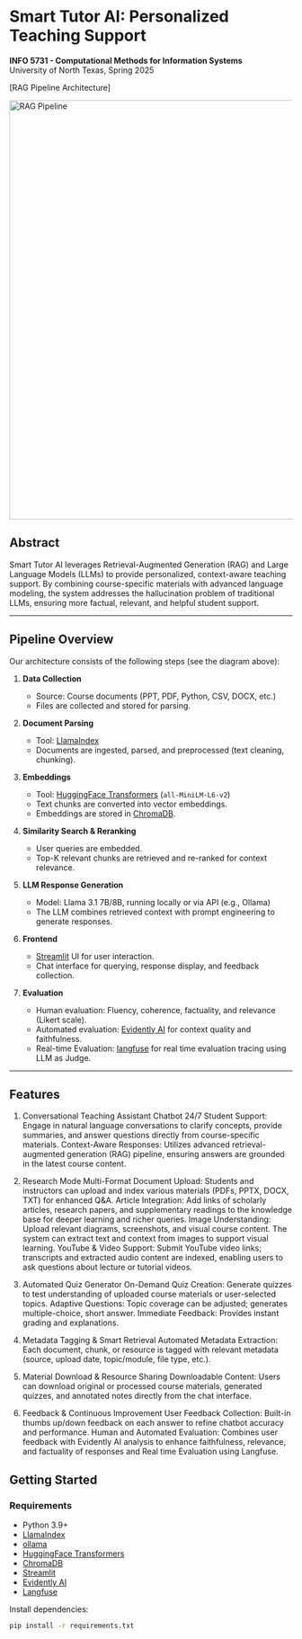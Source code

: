# Smart Tutor AI: Personalized Teaching Support

**INFO 5731 - Computational Methods for Information Systems**  
University of North Texas, Spring 2025

[RAG Pipeline Architecture]

<img width="746" alt="RAG Pipeline" src="https://github.com/user-attachments/assets/856dca10-e7c4-42e5-ac78-f39ca13ee96a" />

## Abstract

Smart Tutor AI leverages Retrieval-Augmented Generation (RAG) and Large Language Models (LLMs) to provide personalized, context-aware teaching support. By combining course-specific materials with advanced language modeling, the system addresses the hallucination problem of traditional LLMs, ensuring more factual, relevant, and helpful student support.

---

## Pipeline Overview

Our architecture consists of the following steps (see the diagram above):

1. **Data Collection**  
   - Source: Course documents (PPT, PDF, Python, CSV, DOCX, etc.)
   - Files are collected and stored for parsing.

2. **Document Parsing**  
   - Tool: [LlamaIndex](https://www.llamaindex.ai/)
   - Documents are ingested, parsed, and preprocessed (text cleaning, chunking).

3. **Embeddings**  
   - Tool: [HuggingFace Transformers](https://huggingface.co/) (`all-MiniLM-L6-v2`)
   - Text chunks are converted into vector embeddings.
   - Embeddings are stored in [ChromaDB](https://www.trychroma.com/).

4. **Similarity Search & Reranking**  
   - User queries are embedded.
   - Top-K relevant chunks are retrieved and re-ranked for context relevance.

5. **LLM Response Generation**  
   - Model: Llama 3.1 7B/8B, running locally or via API (e.g., Ollama)
   - The LLM combines retrieved context with prompt engineering to generate responses.

6. **Frontend**  
   - [Streamlit](https://streamlit.io/) UI for user interaction.
   - Chat interface for querying, response display, and feedback collection.

7. **Evaluation**  
   - Human evaluation: Fluency, coherence, factuality, and relevance (Likert scale).
   - Automated evaluation: [Evidently AI](https://www.evidentlyai.com/) for context quality and faithfulness.
   - Real-time Evaluation: [langfuse](https://langfuse.com/) for real time evaluation tracing using LLM as Judge.
---
## Features

1. Conversational Teaching Assistant Chatbot
24/7 Student Support: Engage in natural language conversations to clarify concepts, provide summaries, and answer questions directly from course-specific materials.
Context-Aware Responses: Utilizes advanced retrieval-augmented generation (RAG) pipeline, ensuring answers are grounded in the latest course content.

3. Research Mode
Multi-Format Document Upload: Students and instructors can upload and index various materials (PDFs, PPTX, DOCX, TXT) for enhanced Q&A.
Article Integration: Add links of scholarly articles, research papers, and supplementary readings to the knowledge base for deeper learning and richer queries.
Image Understanding: Upload relevant diagrams, screenshots, and visual course content. The system can extract text and context from images to support visual learning.
YouTube & Video Support: Submit YouTube video links; transcripts and extracted audio content are indexed, enabling users to ask questions about lecture or tutorial videos.

5. Automated Quiz Generator
On-Demand Quiz Creation: Generate quizzes to test understanding of uploaded course materials or user-selected topics.
Adaptive Questions: Topic coverage can be adjusted; generates multiple-choice, short answer.
Immediate Feedback: Provides instant grading and explanations.

7. Metadata Tagging & Smart Retrieval
Automated Metadata Extraction: Each document, chunk, or resource is tagged with relevant metadata (source, upload date, topic/module, file type, etc.).

9. Material Download & Resource Sharing
Downloadable Content: Users can download original or processed course materials, generated quizzes, and annotated notes directly from the chat interface.

11. Feedback & Continuous Improvement
User Feedback Collection: Built-in thumbs up/down feedback on each answer to refine chatbot accuracy and performance.
Human and Automated Evaluation: Combines user feedback with Evidently AI analysis to enhance faithfulness, relevance, and factuality of responses and Real time Evaluation using Langfuse.

## Getting Started

### Requirements

- Python 3.9+
- [LlamaIndex](https://www.llamaindex.ai/)
- [ollama](https://ollama/)
- [HuggingFace Transformers](https://huggingface.co/)
- [ChromaDB](https://www.trychroma.com/)
- [Streamlit](https://streamlit.io/)
- [Evidently AI](https://www.evidentlyai.com/)
- [Langfuse](https://langfuse.com/)

Install dependencies:
```bash
pip install -r requirements.txt
